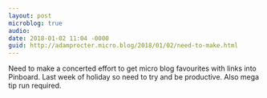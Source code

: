 ```yaml
---
layout: post
microblog: true
audio: 
date: 2018-01-02 11:04 -0000
guid: http://adamprocter.micro.blog/2018/01/02/need-to-make.html
---
```

Need to make a concerted effort to get micro blog favourites with links into Pinboard. Last week of holiday so need to try and be productive. Also mega tip run required. 
